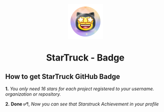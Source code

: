 <div align="center">
<img width="109" src="/badges/starstruck-default.png"> 

# StarTruck - Badge
</div>

## How to get StarTruck GitHub Badge

**1.** *You only need 16 stars for each project registered to your username. organization or repository.*

**2.** **Done ✅!**, *Now you can see that Starstruck Achievement in your profile*